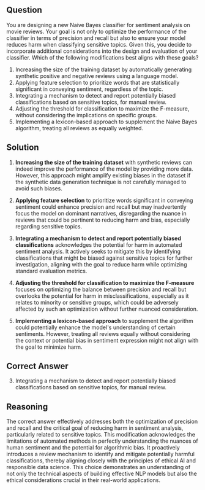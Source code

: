 ## Question
You are designing a new Naive Bayes classifier for sentiment analysis on movie reviews. Your goal is not only to optimize the performance of the classifier in terms of precision and recall but also to ensure your model reduces harm when classifying sensitive topics. Given this, you decide to incorporate additional considerations into the design and evaluation of your classifier. Which of the following modifications best aligns with these goals?

1. Increasing the size of the training dataset by automatically generating synthetic positive and negative reviews using a language model.
2. Applying feature selection to prioritize words that are statistically significant in conveying sentiment, regardless of the topic.
3. Integrating a mechanism to detect and report potentially biased classifications based on sensitive topics, for manual review.
4. Adjusting the threshold for classification to maximize the F-measure, without considering the implications on specific groups.
5. Implementing a lexicon-based approach to supplement the Naive Bayes algorithm, treating all reviews as equally weighted.

## Solution

1. **Increasing the size of the training dataset** with synthetic reviews can indeed improve the performance of the model by providing more data. However, this approach might amplify existing biases in the dataset if the synthetic data generation technique is not carefully managed to avoid such biases.

2. **Applying feature selection** to prioritize words significant in conveying sentiment could enhance precision and recall but may inadvertently focus the model on dominant narratives, disregarding the nuance in reviews that could be pertinent to reducing harm and bias, especially regarding sensitive topics.

3. **Integrating a mechanism to detect and report potentially biased classifications** acknowledges the potential for harm in automated sentiment analysis. It actively seeks to mitigate this by identifying classifications that might be biased against sensitive topics for further investigation, aligning with the goal to reduce harm while optimizing standard evaluation metrics.

4. **Adjusting the threshold for classification to maximize the F-measure** focuses on optimizing the balance between precision and recall but overlooks the potential for harm in misclassifications, especially as it relates to minority or sensitive groups, which could be adversely affected by such an optimization without further nuanced consideration.

5. **Implementing a lexicon-based approach** to supplement the algorithm could potentially enhance the model's understanding of certain sentiments. However, treating all reviews equally without considering the context or potential bias in sentiment expression might not align with the goal to minimize harm.

## Correct Answer
3. Integrating a mechanism to detect and report potentially biased classifications based on sensitive topics, for manual review.

## Reasoning
The correct answer effectively addresses both the optimization of precision and recall and the critical goal of reducing harm in sentiment analysis, particularly related to sensitive topics. This modification acknowledges the limitations of automated methods in perfectly understanding the nuances of human sentiment and the potential for algorithmic bias. It proactively introduces a review mechanism to identify and mitigate potentially harmful classifications, thereby aligning closely with the principles of ethical AI and responsible data science. This choice demonstrates an understanding of not only the technical aspects of building effective NLP models but also the ethical considerations crucial in their real-world applications.